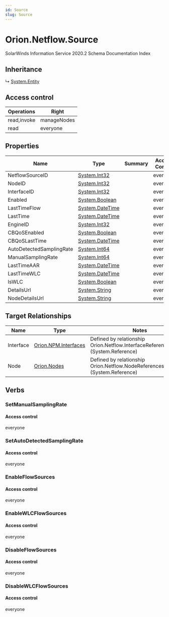 ```yaml
---
id: Source
slug: Source
---
```


# Orion.Netflow.Source

SolarWinds Information Service 2020.2 Schema Documentation Index

## Inheritance

↳ [System.Entity](./../System/Entity)

## Access control

| Operations | Right |
| ------ | ------ |
| read,invoke | manageNodes |
| read | everyone |

## Properties

| Name | Type | Summary | Access Control |
| ------ | ------ | ------ | ------ |
| NetflowSourceID | [System.Int32](https://docs.microsoft.com/en-us/dotnet/api/system.int32) |  | everyone |
| NodeID | [System.Int32](https://docs.microsoft.com/en-us/dotnet/api/system.int32) |  | everyone |
| InterfaceID | [System.Int32](https://docs.microsoft.com/en-us/dotnet/api/system.int32) |  | everyone |
| Enabled | [System.Boolean](https://docs.microsoft.com/en-us/dotnet/api/system.boolean) |  | everyone |
| LastTimeFlow | [System.DateTime](https://docs.microsoft.com/en-us/dotnet/api/system.datetime) |  | everyone |
| LastTime | [System.DateTime](https://docs.microsoft.com/en-us/dotnet/api/system.datetime) |  | everyone |
| EngineID | [System.Int32](https://docs.microsoft.com/en-us/dotnet/api/system.int32) |  | everyone |
| CBQoSEnabled | [System.Boolean](https://docs.microsoft.com/en-us/dotnet/api/system.boolean) |  | everyone |
| CBQoSLastTime | [System.DateTime](https://docs.microsoft.com/en-us/dotnet/api/system.datetime) |  | everyone |
| AutoDetectedSamplingRate | [System.Int64](https://docs.microsoft.com/en-us/dotnet/api/system.int64) |  | everyone |
| ManualSamplingRate | [System.Int64](https://docs.microsoft.com/en-us/dotnet/api/system.int64) |  | everyone |
| LastTimeAAR | [System.DateTime](https://docs.microsoft.com/en-us/dotnet/api/system.datetime) |  | everyone |
| LastTimeWLC | [System.DateTime](https://docs.microsoft.com/en-us/dotnet/api/system.datetime) |  | everyone |
| IsWLC | [System.Boolean](https://docs.microsoft.com/en-us/dotnet/api/system.boolean) |  | everyone |
| DetailsUrl | [System.String](https://docs.microsoft.com/en-us/dotnet/api/system.string) |  | everyone |
| NodeDetailsUrl | [System.String](https://docs.microsoft.com/en-us/dotnet/api/system.string) |  | everyone |

## Target Relationships

| Name | Type | Notes |
| ------ | ------ | ------ |
| Interface | [Orion.NPM.Interfaces](./../Orion.NPM/Interfaces) | Defined by relationship Orion.Netflow.InterfaceReferencesSource (System.Reference) |
| Node | [Orion.Nodes](./../Orion/Nodes) | Defined by relationship Orion.Netflow.NodeReferencesSource (System.Reference) |

## Verbs

### SetManualSamplingRate

#### Access control

everyone

### SetAutoDetectedSamplingRate

#### Access control

everyone

### EnableFlowSources

#### Access control

everyone

### EnableWLCFlowSources

#### Access control

everyone

### DisableFlowSources

#### Access control

everyone

### DisableWLCFlowSources

#### Access control

everyone

